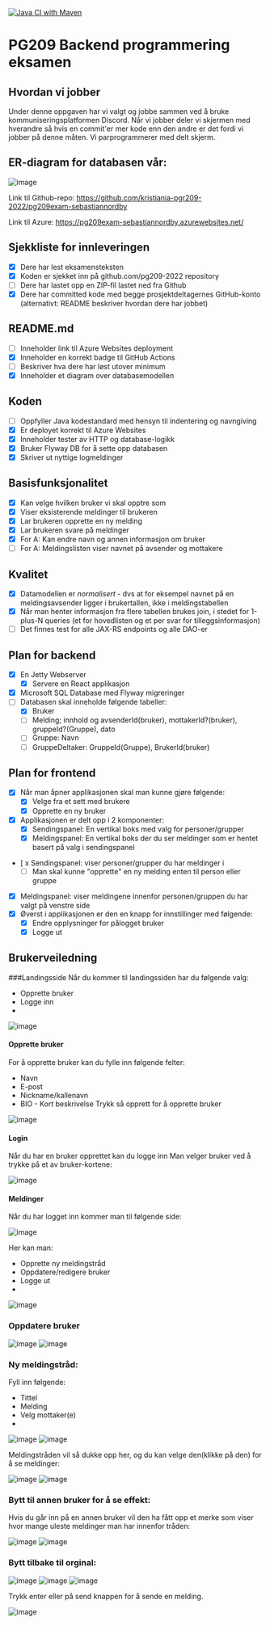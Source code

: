 [![Java CI with Maven](https://github.com/kristiania-pgr209-2022/pg209exam-sebastiannordby/actions/workflows/maven.yml/badge.svg)](https://github.com/kristiania-pgr209-2022/pg209exam-sebastiannordby/actions/workflows/maven.yml)

# PG209 Backend programmering eksamen

## Hvordan vi jobber
Under denne oppgaven har vi valgt og jobbe sammen ved å bruke kommuniseringsplatformen Discord. 
Når vi jobber deler vi skjermen med hverandre så hvis en commit'er mer kode enn den andre er det fordi vi jobber på denne måten. 
Vi parprogrammerer med delt skjerm.

## ER-diagram for databasen vår:
![image](https://user-images.githubusercontent.com/97464729/201485230-6e8d5f54-622c-492a-b480-cabb2b422608.png)

Link til Github-repo:
https://github.com/kristiania-pgr209-2022/pg209exam-sebastiannordby

Link til Azure:
https://pg209exam-sebastiannordby.azurewebsites.net/

## Sjekkliste for innleveringen
* [X] Dere har lest eksamensteksten
* [x] Koden er sjekket inn på github.com/pg209-2022 repository
* [ ] Dere har lastet opp en ZIP-fil lastet ned fra Github
* [X] Dere har committed kode med begge prosjektdeltagernes GitHub-konto (alternativt: README beskriver hvordan dere har jobbet)

## README.md
* [ ] Inneholder link til Azure Websites deployment
* [x] Inneholder en korrekt badge til GitHub Actions
* [ ] Beskriver hva dere har løst utover minimum
* [x] Inneholder et diagram over databasemodellen

## Koden
* [ ] Oppfyller Java kodestandard med hensyn til indentering og navngiving
* [x] Er deployet korrekt til Azure Websites
* [x] Inneholder tester av HTTP og database-logikk
* [x] Bruker Flyway DB for å sette opp databasen
* [x] Skriver ut nyttige logmeldinger

## Basisfunksjonalitet
* [X] Kan velge hvilken bruker vi skal opptre som
* [x] Viser eksisterende meldinger til brukeren
* [x] Lar brukeren opprette en ny melding
* [x] Lar brukeren svare på meldinger
* [x] For A: Kan endre navn og annen informasjon om bruker
* [ ] For A: Meldingslisten viser navnet på avsender og mottakere

## Kvalitet
* [x] Datamodellen er *normalisert* - dvs at for eksempel navnet på en meldingsavsender ligger i brukertallen, ikke i meldingstabellen
* [x] Når man henter informasjon fra flere tabellen brukes join, i stedet for 1-plus-N queries (et for hovedlisten og et per svar for tilleggsinformasjon)
* [ ] Det finnes test for alle JAX-RS endpoints og alle DAO-er

## Plan for backend
* [X] En Jetty Webserver
  * [X] Servere en React applikasjon
* [X] Microsoft SQL Database med Flyway migreringer
* [ ] Databasen skal inneholde følgende tabeller:
  * [X] Bruker
  * [ ] Melding; innhold og avsenderId(bruker), mottakerId?(bruker), gruppeId?(Gruppe), dato
  * [ ] Gruppe: Navn
  * [ ] GruppeDeltaker: GruppeId(Gruppe), BrukerId(bruker)

## Plan for frontend
* [X] Når man åpner applikasjonen skal man kunne gjøre følgende:
  * [X] Velge fra et sett med brukere
  * [X] Opprette en ny bruker
* [X] Applikasjonen er delt opp i 2 komponenter: 
  * [X] Sendingspanel: En vertikal boks med valg for personer/grupper
  * [X] Meldingspanel: En vertikal boks der du ser meldinger som er hentet basert på valg i sendingspanel
* [ x Sendingspanel: viser personer/grupper du har meldinger i
  * [ ] Man skal kunne "opprette" en ny melding enten til person eller gruppe
* [x] Meldingspanel: viser meldingene innenfor personen/gruppen du har valgt på venstre side
* [x] Øverst i applikasjonen er den en knapp for innstillinger med følgende:
  * [x] Endre opplysninger for pålogget bruker
  * [x] Logge ut

## Brukerveiledning

###Landingsside
Når du kommer til landingssiden har du følgende valg:
- Opprette bruker
- Logge inn
- 
![image](https://user-images.githubusercontent.com/24465003/201512272-27ecc9f5-8a61-4417-a21c-6bf2a60e004d.png)

#### Opprette bruker
For å opprette bruker kan du fylle inn følgende felter:
- Navn
- E-post
- Nickname/kallenavn
- BIO - Kort beskrivelse
Trykk så opprett for å opprette bruker

![image](https://user-images.githubusercontent.com/24465003/201512312-22bfe519-8d32-4241-9cde-a08267b52c57.png)

#### Login
Når du har en bruker opprettet kan du logge inn
Man velger bruker ved å trykke på et av bruker-kortene:

![image](https://user-images.githubusercontent.com/24465003/201512375-d53a4e60-9220-4257-937a-b68463df16e1.png)

#### Meldinger
Når du har logget inn kommer man til følgende side:

![image](https://user-images.githubusercontent.com/24465003/201512403-ca20497c-47db-476e-ad31-da997a57f9e6.png)

Her kan man:
- Opprette ny meldingstråd
- Oppdatere/redigere bruker
- Logge ut
- 
![image](https://user-images.githubusercontent.com/24465003/201512486-9f3b849d-dbc3-45c2-bf48-15b839ddf027.png)

### Oppdatere bruker
![image](https://user-images.githubusercontent.com/24465003/201512783-d7051585-2ac2-49da-84d3-ecd62a9d4b2b.png)
![image](https://user-images.githubusercontent.com/24465003/201512796-fcf180f7-7a36-4472-915e-61de68805c63.png)

### Ny meldingstråd:
Fyll inn følgende:
- Tittel
- Melding
- Velg mottaker(e)
- 
![image](https://user-images.githubusercontent.com/24465003/201512806-020c8e97-1d3f-4c13-b7ca-40f02a513de2.png)
![image](https://user-images.githubusercontent.com/24465003/201512858-833a401c-e119-4368-9ff2-fcdf2113e86d.png)

Meldingstråden vil så dukke opp her, og du kan velge den(klikke på den) for å se meldinger:

![image](https://user-images.githubusercontent.com/24465003/201512967-c6e74d61-2a0c-4e83-b9f0-617658d33b0a.png)
![image](https://user-images.githubusercontent.com/24465003/201512995-da7e69dc-0a82-465c-8ee1-d3fbe3fe46e2.png)

### Bytt til annen bruker for å se effekt:
Hvis du går inn på en annen bruker vil den ha fått opp et merke som viser hvor mange uleste meldinger man har innenfor tråden:

![image](https://user-images.githubusercontent.com/24465003/201513029-f7195f0e-1e6d-42b1-9f61-95678b338976.png)
![image](https://user-images.githubusercontent.com/24465003/201513043-f6a90342-24a8-474b-96fa-38d65f9494d3.png)

### Bytt tilbake til orginal:
![image](https://user-images.githubusercontent.com/24465003/201513054-906719da-63ed-449d-b915-aacabc7b1d87.png)
![image](https://user-images.githubusercontent.com/24465003/201513056-369502c8-3c90-476a-8e48-24cedba899b9.png)
![image](https://user-images.githubusercontent.com/24465003/201513069-748628eb-9108-492a-9656-34488a44176f.png)

Trykk enter eller på send knappen for å sende en melding.

![image](https://user-images.githubusercontent.com/24465003/201513079-36df78d4-81ef-4200-b270-df1a5e74c6e7.png)


